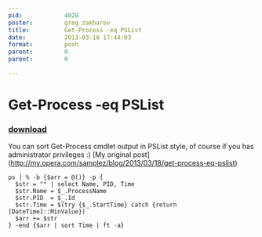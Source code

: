 ```yaml
---
pid:            4028
poster:         greg zakharov
title:          Get-Process -eq PSList
date:           2013-03-18 17:44:03
format:         posh
parent:         0
parent:         0

---
```


# Get-Process -eq PSList

### [download](4028.ps1)

You can sort Get-Process cmdlet output in PSList style, of course if you has administrator privileges :) [My original post] (http://my.opera.com/samplez/blog/2013/03/18/get-process-eq-pslist)

```posh
ps | % -b {$arr = @()} -p {
  $str = "" | select Name, PID, Time
  $str.Name = $_.ProcessName
  $str.PID  = $_.Id
  $str.Time = $(try {$_.StartTime} catch {return [DateTime]::MinValue})
  $arr += $str
} -end {$arr | sort Time | ft -a}
```

